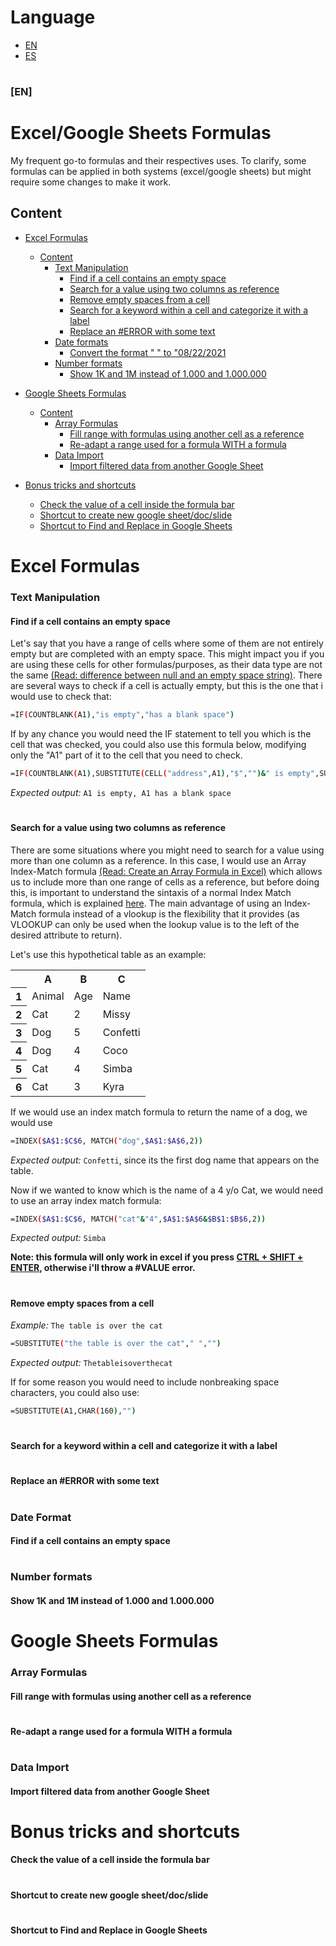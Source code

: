 # Language
- [EN](#en)
- [ES](#es)
#

### [EN]
# Excel/Google Sheets Formulas

My frequent go-to formulas and their respectives uses. To clarify, some formulas can be applied in both systems (excel/google sheets) but might require some changes to make it work.


## Content

- [Excel Formulas](#excel-formulas)
  - [Content](#content)
      - [Text Manipulation](#text-manipulation)
        - [Find if a cell contains an empty space](#find-if-a-cell-contains-an-empty-space)
        - [Search for a value using two columns as reference](#search-for-a-value-using-two-columns-as-reference)
        - [Remove empty spaces from a cell](#remove-empty-spaces-from-a-cell)
        - [Search for a keyword within a cell and categorize it with a label](#search-for-a-keyword-within-a-cell-and-categorize-it-with-a-label)
        - [Replace an #ERROR with some text](#replace-an-error-with-some-text)
     - [Date formats](#date-formats)
        - [Convert the format " " to "08/22/2021](#) 
     - [Number formats](#number-formats)
        - [Show 1K and 1M instead of 1.000 and 1.000.000](#show-1k-and-1m-instead-of-1000-and-1000000)  








- [Google Sheets Formulas](#google-sheets-formulas)
  - [Content](#content)
     - [Array Formulas](#array-formulas)
       - [Fill range with formulas using another cell as a reference](#fill-range-with-formulas-using-another-cell-as-a-reference)
       - [Re-adapt a range used for a formula WITH a formula](#re-adapt-a-range-used-for-a-formula-with-a-formula)  
     - [Data Import](#data-import)
       - [Import filtered data from another Google Sheet](#import-filtered-data-from-another-google-sheet)    

- [Bonus tricks and shortcuts](#bonus-tricks-and-shortcuts)
  - [Check the value of a cell inside the formula bar](#check-the-value-of-a-cell-inside-the-formula-bar)
  - [Shortcut to create new google sheet/doc/slide](#shortcut-to-create-new-google-sheetdocslide)
  - [Shortcut to Find and Replace in Google Sheets](#shortcut-to-find-and-replace-in-google-sheets) 


#
# Excel Formulas
### Text Manipulation

#### Find if a cell contains an empty space

Let's say that you have a range of cells where some of them are not entirely empty but are completed with an empty space. This might impact you if you are using these cells for other formulas/purposes, as their data type are not the same [(Read: difference between null and an empty space string)](https://www.mrexcel.com/board/threads/null-value-vs-empty-cell-vs-vs-0-vs-blank-cell.468838/). There are several ways to check if a cell is actually empty, but this is the one that i would use to check that:       

``` bash
=IF(COUNTBLANK(A1),"is empty","has a blank space")
```
If by any chance you would need the IF statement to tell you which is the cell that was checked, you could also use this formula below, modifying only the "A1" part of it to the cell that you need to check.

``` bash
=IF(COUNTBLANK(A1),SUBSTITUTE(CELL("address",A1),"$","")&" is empty",SUBSTITUTE(CELL("address",A1),"$","")& " has a blank space")
```

<i>Expected output:</i> `A1 is empty, A1 has a blank space`

#

#### Search for a value using two columns as reference

There are some situations where you might need to search for a value using more than one column as a reference. In this case, I would use an Array Index-Match formula [(Read: Create an Array Formula in Excel)](https://support.microsoft.com/en-us/office/create-an-array-formula-e43e12e0-afc6-4a12-bc7f-48361075954d) which allows us to include more than one range of cells as a reference, but before doing this, is important to understand the sintaxis of a normal Index Match formula, which is explained [here](https://support.google.com/docs/answer/3098242?hl=en). The main advantage of using an Index-Match formula instead of a vlookup is the flexibility that it provides (as VLOOKUP can only be used when the lookup value is to the left of the desired attribute to return).

Let's use this hypothetical table as an example:

<table>
<tr>
  <th> </th>
  <th>A</th>
  <th>B</th>
  <th>C</th>
</tr>
<tr>
  <th>1</th>  
  <td>Animal</td>
  <td>Age</td>
  <td>Name</td>
</tr>
<tr>
  <th>2</th>    
  <td>Cat</td>
  <td>2</td>
  <td>Missy</td>
</tr>
<tr>
  <th>3</th>  
  <td>Dog</td>
  <td>5</td>
  <td>Confetti</td>
</tr>
<tr>
  <th>4</th>  
  <td>Dog</td>
  <td>4</td>
  <td>Coco</td>
</tr>
<tr>
  <th>5</th>  
  <td>Cat</td>
  <td>4</td>
  <td>Simba</td>
</tr>
<tr>
  <th>6</th>  
  <td>Cat</td>
  <td>3</td>
  <td>Kyra</td>
</tr>
<tr>
</table>

If we would use an index match formula to return the name of a dog, we would use

``` bash
=INDEX($A$1:$C$6, MATCH("dog",$A$1:$A$6,2))
```

<i>Expected output:</i> `Confetti`, since its the first dog name that appears on the table. 

Now if we wanted to know which is the name of a 4 y/o Cat, we would need to use an array index match formula:

``` bash
=INDEX($A$1:$C$6, MATCH("cat"&"4",$A$1:$A$6&$B$1:$B$6,2))
```

<i>Expected output:</i> `Simba`

<b>Note: this formula will only work in excel if you press [CTRL + SHIFT + ENTER](https://support.microsoft.com/en-us/office/create-an-array-formula-e43e12e0-afc6-4a12-bc7f-48361075954d), otherwise i'll throw a #VALUE error.</b> 

#

#### Remove empty spaces from a cell

<i>Example:</i> `The table is over the cat`

``` bash
=SUBSTITUTE("the table is over the cat"," ","")
```
<i>Expected output:</i> `Thetableisoverthecat`

If for some reason you would need to include nonbreaking space characters, you could also use:

``` bash
=SUBSTITUTE(A1,CHAR(160),"")
```

#

#### Search for a keyword within a cell and categorize it with a label


#

#### Replace an #ERROR with some text



#
### Date Format

#### Find if a cell contains an empty space


#
### Number formats

#### Show 1K and 1M instead of 1.000 and 1.000.000



#
# Google Sheets Formulas
### Array Formulas

#### Fill range with formulas using another cell as a reference


#

#### Re-adapt a range used for a formula WITH a formula



#
### Data Import
#### Import filtered data from another Google Sheet


#
# Bonus tricks and shortcuts

#### Check the value of a cell inside the formula bar

#
#### Shortcut to create new google sheet/doc/slide

#
#### Shortcut to Find and Replace in Google Sheets
